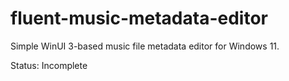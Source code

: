 # fluent-music-metadata-editor

Simple WinUI 3-based music file metadata editor for Windows 11.

Status: Incomplete
